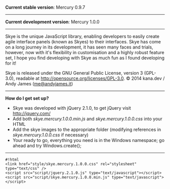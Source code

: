 **Current stable version**: Mercury 0.9.7
- - -
**Current development version**: Mercury 1.0.0
- - -

Skye is the unique JavaScript library, enabling developers to easily create agile interface panels (known as Skyes) to their interfaces. Skye has come on a long journey in its development, it has seen many faces and trials, however, now with it's flexibility in customisation and a highly robust feature set, I hope you find developing with Skye as much fun as I found developing for it!

Skye is released under the GNU General Public License, version 3 (GPL-3.0), readable at http://opensource.org/licenses/GPL-3.0.
© 2014 kana.dev / Andy James (me@andyjames.it)

- - -
**How do I get set up?**

* Skye was developed with jQuery 2.1.0, to get jQuery visit http://jquery.com/
* Add both *skye.mercury.1.0.0.min.js* and *skye.mercury.1.0.0.css* into your HTML
* Add the skye images to the appropriate folder (modifying references in *skye.mercury.1.0.0.css* if necessary)
* Your ready to go, everything you need is in the Windows namespace; go ahead and try Windows.create();

- - -

```
#!html
<link href="style/skye.mercury.1.0.0.css" rel="stylesheet" type="text/css" />
<script src="script/jquery.2.1.0.js" type="text/javascript"></script>
<script src="script/skye.mercury.1.0.0.min.js" type="text/javascript"></script>
```